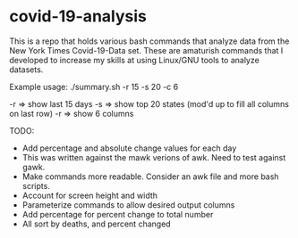 # covid-19-analysis

This is a repo that holds various bash commands that analyze data from the New York Times Covid-19-Data set. These are amaturish commands that I developed to increase my skills at using Linux/GNU tools to analyze datasets.

Example usage:
	./summary.sh -r 15 -s 20 -c 6

-r => show last 15 days
-s => show top 20 states (mod'd up to fill all columns on last row)
-r => show 6 columns

TODO:
 - Add percentage and absolute change values for each day
 - This was written against the mawk verions of awk.  Need to test against gawk.
 - Make commands more readable.  Consider an awk file and more bash scripts.
 - Account for screen height and width
 - Parameterize commands to allow desired output columns
 - Add percentage for percent change to total number
 - All sort by deaths, and percent changed

